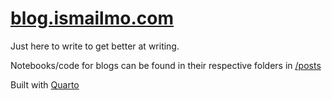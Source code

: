 # [blog.ismailmo.com](blog.ismailmo.com)

Just here to write to get better at writing.

Notebooks/code for blogs can be found in their respective folders in [/posts](./posts/)

Built with [Quarto](https://quarto.org/)
